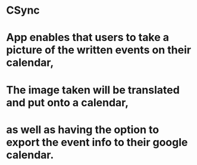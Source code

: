 # CSync
# App enables that users to take a picture of the written events on their calendar,
# The image taken will be translated and put onto a calendar, 
# as well as having the option to export the event info to their google calendar.
